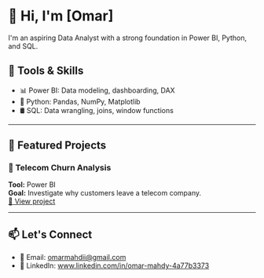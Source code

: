 # 👋 Hi, I'm [Omar]
I'm an aspiring Data Analyst with a strong foundation in Power BI, Python, and SQL.

## 🧰 Tools & Skills
- 📊 Power BI: Data modeling, dashboarding, DAX
- 🐍 Python: Pandas, NumPy, Matplotlib
- 🛢️ SQL: Data wrangling, joins, window functions

---

## 📁 Featured Projects

### 🔹 Telecom Churn Analysis
**Tool:** Power BI  
**Goal:** Investigate why customers leave a telecom company.  
[🔗 View project](https://github.com/yourusername/powerbi-telecom-churn-analysis)


---

## 📫 Let's Connect
- 📧 Email: omarmahdii@gmail.com
- 💼 LinkedIn: www.linkedin.com/in/omar-mahdy-4a77b3373
